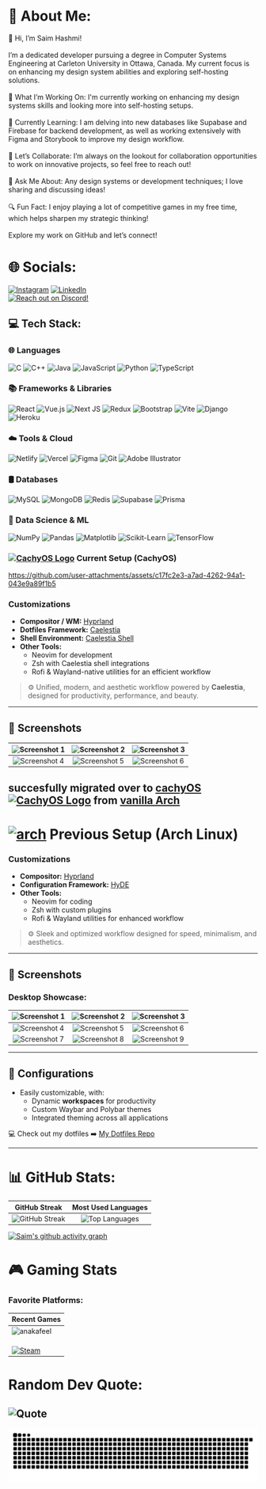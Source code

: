 # 💫 About Me:
👋 Hi, I’m Saim Hashmi!<br><br>I’m a dedicated developer pursuing a degree in Computer Systems Engineering at Carleton University in Ottawa, Canada. My current focus is on enhancing my design system abilities and exploring self-hosting solutions.<br><br>🔧 What I’m Working On: I'm currently working on enhancing my design systems skills and looking more into self-hosting setups.<br><br>🌱 Currently Learning: I am delving into new databases like Supabase and Firebase for backend development, as well as working extensively with Figma and Storybook to improve my design workflow.<br><br>🤝 Let’s Collaborate: I’m always on the lookout for collaboration opportunities to work on innovative projects, so feel free to reach out!<br><br>💬 Ask Me About: Any design systems or development techniques; I love sharing and discussing ideas!<br><br>🔍 Fun Fact: I enjoy playing a lot of competitive games in my free time, which helps sharpen my strategic thinking!<br><br>Explore my work on GitHub and let’s connect!


# 🌐 Socials:
[![Instagram](https://img.shields.io/badge/Instagram-%23E4405F.svg?logo=Instagram&logoColor=white)](https://instagram.com/anakafeel) [![LinkedIn](https://img.shields.io/badge/LinkedIn-%230077B5.svg?logo=linkedin&logoColor=white)](https://www.linkedin.com/in/saim-hashmi-2230b6243/)
<br>
[![Reach out on Discord!](https://img.shields.io/badge/Discord-Reach_out_to_me-7289DA?style=for-the-badge&logo=discord)](https://discord.com/users/587612275460931595)
<br>
## 💻 Tech Stack:

### 🌐 Languages
![C](https://img.shields.io/badge/C-%2300599C.svg?style=for-the-badge&logo=c&logoColor=white)
![C++](https://img.shields.io/badge/C++-%2300599C.svg?style=for-the-badge&logo=c%2B%2B&logoColor=white)
![Java](https://img.shields.io/badge/Java-%23ED8B00.svg?style=for-the-badge&logo=java&logoColor=white)
![JavaScript](https://img.shields.io/badge/JavaScript-%23F7DF1E.svg?style=for-the-badge&logo=javascript&logoColor=black)
![Python](https://img.shields.io/badge/Python-3670A0?style=for-the-badge&logo=python&logoColor=ffdd54)
![TypeScript](https://img.shields.io/badge/TypeScript-%23007ACC.svg?style=for-the-badge&logo=typescript&logoColor=white)

### 📚 Frameworks & Libraries
![React](https://img.shields.io/badge/React-%2320232a.svg?style=for-the-badge&logo=react&logoColor=%2361DAFB)
![Vue.js](https://img.shields.io/badge/Vue.js-%2320232a.svg?style=for-the-badge&logo=vue.js&logoColor=%234FC08D)
![Next JS](https://img.shields.io/badge/Next-000000?style=for-the-badge&logo=next.js&logoColor=white)
![Redux](https://img.shields.io/badge/Redux-%23593d88.svg?style=for-the-badge&logo=redux&logoColor=white)
![Bootstrap](https://img.shields.io/badge/Bootstrap-%23563D7C.svg?style=for-the-badge&logo=bootstrap&logoColor=white)
![Vite](https://img.shields.io/badge/Vite-%2300C7B7.svg?style=for-the-badge&logo=vite&logoColor=white)
![Django](https://img.shields.io/badge/Django-%23092E20.svg?style=for-the-badge&logo=django&logoColor=white)
![Heroku](https://img.shields.io/badge/Heroku-%23430098.svg?style=for-the-badge&logo=heroku&logoColor=white)

### ☁️ Tools & Cloud
![Netlify](https://img.shields.io/badge/Netlify-%2300C7B7.svg?style=for-the-badge&logo=netlify&logoColor=white)
![Vercel](https://img.shields.io/badge/Vercel-%23000000.svg?style=for-the-badge&logo=vercel&logoColor=white)
![Figma](https://img.shields.io/badge/Figma-%23F24E1E.svg?style=for-the-badge&logo=figma&logoColor=white)
![Git](https://img.shields.io/badge/Git-%23F05032.svg?style=for-the-badge&logo=git&logoColor=white)
![Adobe Illustrator](https://img.shields.io/badge/Adobe%20Illustrator-%23FF9A00.svg?style=for-the-badge&logo=adobeillustrator&logoColor=white)

### 🛢️ Databases
![MySQL](https://img.shields.io/badge/MySQL-%2300C7B7.svg?style=for-the-badge&logo=mysql&logoColor=white)
![MongoDB](https://img.shields.io/badge/MongoDB-%2347A248.svg?style=for-the-badge&logo=mongodb&logoColor=white)
![Redis](https://img.shields.io/badge/Redis-%23DC382D.svg?style=for-the-badge&logo=redis&logoColor=white)
![Supabase](https://img.shields.io/badge/Supabase-%2304AD00.svg?style=for-the-badge&logo=supabase&logoColor=white)
![Prisma](https://img.shields.io/badge/Prisma-%23000000.svg?style=for-the-badge&logo=prisma&logoColor=white)

### 🤖 Data Science & ML
![NumPy](https://img.shields.io/badge/NumPy-%23013243.svg?style=for-the-badge&logo=numpy&logoColor=white)
![Pandas](https://img.shields.io/badge/Pandas-%23150458.svg?style=for-the-badge&logo=pandas&logoColor=white)
![Matplotlib](https://img.shields.io/badge/Matplotlib-%23008ED6.svg?style=for-the-badge&logo=matplotlib&logoColor=white)
![Scikit-Learn](https://img.shields.io/badge/Scikit--Learn-%23F7931E.svg?style=for-the-badge&logo=scikit-learn&logoColor=white)
![TensorFlow](https://img.shields.io/badge/TensorFlow-%23FF6F00.svg?style=for-the-badge&logo=tensorflow&logoColor=white)

### <a title="ptr1337, GPL &lt;http://www.gnu.org/licenses/gpl.html&gt;, via Wikimedia Commons" href="https://commons.wikimedia.org/wiki/File:CachyOS_Logo.svg"><img width="20" height="20" alt="CachyOS Logo" src="https://upload.wikimedia.org/wikipedia/commons/thumb/b/b8/CachyOS_Logo.svg/64px-CachyOS_Logo.svg.png?20230130074653"></a>  Current Setup (CachyOS) 

https://github.com/user-attachments/assets/c17fc2e3-a7ad-4262-94a1-043e9a89f1b5

### **Customizations**  
- **Compositor / WM:** [Hyprland](https://hyprland.org/)  
- **Dotfiles Framework:** [Caelestia](https://github.com/caelestia-dots/caelestia)  
- **Shell Environment:** [Caelestia Shell](https://github.com/caelestia-dots/shell)  
- **Other Tools:**  
  - Neovim for development  
  - Zsh with Caelestia shell integrations  
  - Rofi & Wayland-native utilities for an efficient workflow  

> ⚙ Unified, modern, and aesthetic workflow powered by **Caelestia**, designed for productivity, performance, and beauty.  

---

## 📸 Screenshots  

| ![Screenshot 1](https://github.com/user-attachments/assets/9ef5ddd1-352b-4fc3-aea1-637be9721b6c) | ![Screenshot 2](https://github.com/user-attachments/assets/cd537fbb-a508-4466-a71d-2585c867fe31) | ![Screenshot 3](https://github.com/user-attachments/assets/1146fa79-6837-4f10-9d0e-a60d05530417) |
|:----------------------------------------------------------------------------------------------:|:----------------------------------------------------------------------------------------------:|:----------------------------------------------------------------------------------------------:|
| ![Screenshot 4](https://github.com/user-attachments/assets/b5f267ff-5358-43be-9727-601b222c6c9f) | ![Screenshot 5](https://github.com/user-attachments/assets/67f6bcc2-9e92-42ad-b46a-844e60229cb4) | ![Screenshot 6](https://github.com/user-attachments/assets/9e03f3e0-4c04-4768-84e5-4843f9be47c4) 


## succesfully migrated over to [cachyOS](https://cachyos.org/) <a title="ptr1337, GPL &lt;http://www.gnu.org/licenses/gpl.html&gt;, via Wikimedia Commons" href="https://commons.wikimedia.org/wiki/File:CachyOS_Logo.svg"><img width="20" height="20" alt="CachyOS Logo" src="https://upload.wikimedia.org/wikipedia/commons/thumb/b/b8/CachyOS_Logo.svg/64px-CachyOS_Logo.svg.png?20230130074653"></a> from [vanilla Arch](https://archlinux.org/)

# <a href="https://emoji.gg/emoji/4744_arch"><img src="https://cdn3.emoji.gg/emojis/4744_arch.png" width="20px" height="20px" alt="arch"></a> Previous Setup (Arch Linux) 

### **Customizations**
- **Compositor:** [Hyprland](https://hyprland.org/)  
- **Configuration Framework:** [HyDE](https://dev.to/da4ndo/hyde-the-most-aesthetic-dynamic-and-minimal-dots-for-hyprland-on-arch-58c)  
- **Other Tools:**
  - Neovim for coding
  - Zsh with custom plugins
  - Rofi & Wayland utilities for enhanced workflow
  
> ⚙ Sleek and optimized workflow designed for speed, minimalism, and aesthetics.


----



## 📸 Screenshots

### Desktop Showcase:
| ![Screenshot 1](https://github.com/user-attachments/assets/19b993c9-8e50-4531-b421-8b8dac1aff56) | ![Screenshot 2](https://github.com/user-attachments/assets/596adf79-2823-4194-9d4d-2bc16443fe39) | ![Screenshot 3](https://github.com/user-attachments/assets/34c1054a-279a-4158-aeb4-d146a28e8eef) |
|:-----------------------------------:|:-----------------------------------:|:-----------------------------------:|
| ![Screenshot 4](https://github.com/user-attachments/assets/be1cf65b-ed8f-497c-ac44-86610c41e1e3) | ![Screenshot 5](https://github.com/user-attachments/assets/446b786e-1d0a-4ad7-a8cf-bed4043aec4d) | ![Screenshot 6](https://github.com/user-attachments/assets/d9550f2b-f9c8-4080-b879-150ff36e0c9a) |
| ![Screenshot 7](https://github.com/user-attachments/assets/0c3b2033-b85e-4053-ae17-49d136229cf6) | ![Screenshot 8](https://github.com/user-attachments/assets/2ff238c3-074d-4a99-a0d2-533bf86e1717) | ![Screenshot 9](https://github.com/user-attachments/assets/8867b476-9a54-406b-98ec-2e67705ee296) |

----


## 🤝 Configurations

- Easily customizable, with:
  - Dynamic **workspaces** for productivity
  - Custom Waybar and Polybar themes
  - Integrated theming across all applications

💻 Check out my dotfiles ➡️ [My Dotfiles Repo](https://github.com/anakafeel/hyprland-dotfiles)

----


# 📊 GitHub Stats:

| GitHub Streak | Most Used Languages |
|:-------------:|:-------------------:|
| ![GitHub Streak](https://streak-stats.demolab.com/?user=anakafeel&theme=dracula&mode=weekly) | ![Top Languages](https://github-readme-stats.vercel.app/api/top-langs/?username=anakafeel&theme=dracula&hide_border=false&include_all_commits=false&count_private=true&layout=compact) |

[![Saim's github activity graph](https://github-readme-activity-graph.vercel.app/graph?username=anakafeel&theme=dracula)](https://github.com/ashutosh00710/github-readme-activity-graph)

# 🎮 Gaming Stats

### Favorite Platforms:

| Recent Games                                                                                      |
|---------------------------------------------------------------------------------------------------|
| ![anakafeel](https://steam-stat.vercel.app/api?profileName=fannelchina)                          |                 
| <br>[![Steam](https://img.shields.io/badge/Steam-Follow-000000?style=for-the-badge&logo=steam)](https://steamcommunity.com/id/fannelchina/) | 

# Random Dev Quote:
![Quote](https://github-readme-quotes-bay.vercel.app/quote?theme=dracula)
---
<!-- Proudly created with GPRM ( https://gprm.itsvg.in ) -->
<picture>
  <source media="(prefers-color-scheme: dark)" srcset="https://raw.githubusercontent.com/anakafeel/anakafeel/output/github-snake-dark.svg" />
  <source media="(prefers-color-scheme: light)" srcset="https://raw.githubusercontent.com/anakafeel/anakafeel/output/github-snake.svg" />
  <img alt="github-snake" src="https://raw.githubusercontent.com/anakafeel/anakafeel/output/github-snake.svg" />
</picture>
